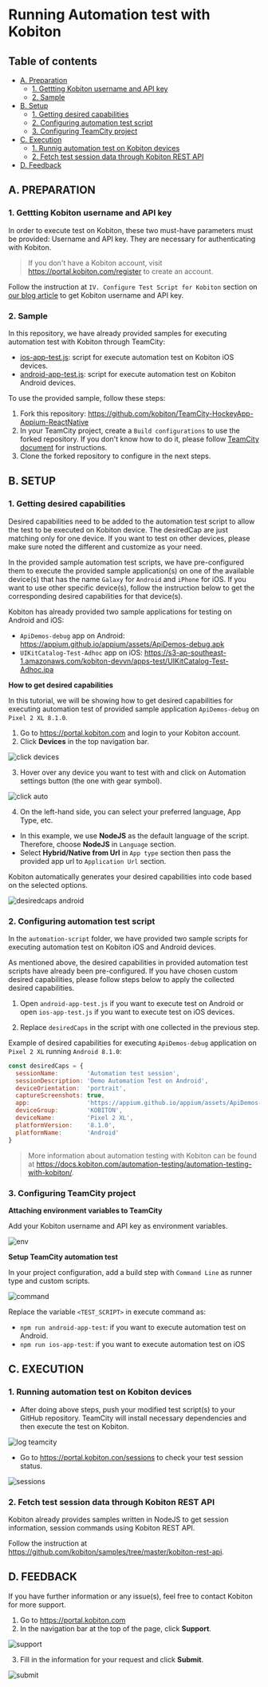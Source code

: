 # Running Automation test with Kobiton
## Table of contents
+ [A. Preparation](#a-preparation)
  + [1. Gettting Kobiton username and API key](#1-gettting-kobiton-username-and-api-key)
  + [2. Sample](#2-sample)
+ [B. Setup](#b-setup)
  + [1. Getting desired capabilities](#1-getting-desired-capabilities)
  + [2. Configuring automation test script](#2-configuring-automation-test-script)
  + [3. Configuring TeamCity project](#3-configuring-teamcity-project)
+ [C. Execution](#c-execution)
  + [1. Runnig automation test on Kobiton devices](#1-running-automation-test-on-kobiton-devices)
  + [2. Fetch test session data through Kobiton REST API](#2-fetch-test-session-data-through-kobiton-rest-api)
+ [D. Feedback](#d-feedback)
## A. PREPARATION
### 1. Gettting Kobiton username and API key
In order to execute test on Kobiton, these two must-have parameters must be provided: Username and API key. They are necessary for authenticating with Kobiton.

> If you don't have a Kobiton account, visit https://portal.kobiton.com/register to create an account.

Follow the instruction at `IV. Configure Test Script for Kobiton` section on [our blog article](https://kobiton.com/blog/tutorial/parallel-testing-selenium-webdriver/) to get Kobiton username and API key.

### 2. Sample
In this repository, we have already provided samples for executing automation test with Kobiton through TeamCity:
  -  [ios-app-test.js](../sample/automation-script/ios-app-test.js): script for execute automation test on Kobiton iOS devices.
  -  [android-app-test.js](../sample/automation-script/android-app-test.js): script for execute automation test on Kobiton Android devices.

To use the provided sample, follow these steps:
1. Fork this repository: https://github.com/kobiton/TeamCity-HockeyApp-Appium-ReactNative
2. In your TeamCity project, create a `Build configurations` to use the forked repository. If you don't know how to do it, please follow [TeamCity document](https://confluence.jetbrains.com/display/TCD18/Build+Configuration+Template) for instructions.
3. Clone the forked repository to configure in the next steps.
## B. SETUP
### 1. Getting desired capabilities
Desired capabilities need to be added to the automation test script to allow the test to be executed on Kobiton device. The desiredCap are just matching only for one device. If you want to test on other devices, please make sure noted the different and customize as your need. 

In the provided sample automation test scripts, we have pre-configured them to execute the provided sample application(s) on one of the available device(s) that has the name `Galaxy` for `Android` and `iPhone` for iOS. If you want to use other specific device(s), follow the instruction below to get the corresponding desired capabilities for that device(s).

Kobiton has already provided two sample applications for testing on Android and iOS:
+ `ApiDemos-debug` app on Android: https://appium.github.io/appium/assets/ApiDemos-debug.apk
+ `UIKitCatalog-Test-Adhoc` app on iOS: https://s3-ap-southeast-1.amazonaws.com/kobiton-devvn/apps-test/UIKitCatalog-Test-Adhoc.ipa

**How to get desired capabilities**

In this tutorial, we will be showing how to get desired capabilities for executing automation test of provided sample application `ApiDemos-debug` on `Pixel 2 XL 8.1.0`.
  1. Go to https://portal.kobiton.com and login to your Kobiton account.
  2. Click **Devices** in the top navigation bar.

  ![click devices](./docs/assets/devices.png)
 
  3. Hover over any device you want to test with and click on Automation settings button (the one with gear symbol).
 
  ![click auto](./docs/assets/gear-button.png)
 
  4. On the left-hand side, you can select your preferred language, App Type, etc.

  - In this example, we use **NodeJS** as the default language of the script. Therefore, choose **NodeJS** in `Language` section.
  - Select **Hybrid/Native from Url** in `App type` section then pass the provided app url to `Application Url` section. 
  
Kobiton automatically generates your desired capabilities into code based on the selected options.

  ![desiredcaps android](./docs/assets/desiredcaps_android.png) 
### 2. Configuring automation test script
In the `automation-script` folder, we have provided two sample scripts for executing automation test on Kobiton iOS and Android devices.

As mentioned above, the desired capabilities in provided automation test scripts have already been pre-configured. If you have chosen custom desired capabilities, please follow steps below to apply the collected desired capabilities.

1. Open `android-app-test.js` if you want to execute test on Android or open `ios-app-test.js` if you want to execute test on iOS devices.

2. Replace `desiredCaps` in the script with one collected in the previous step.

Example of desired capabilities for executing `ApiDemos-debug` application on `Pixel 2 XL` running `Android 8.1.0`:
```javascript
const desiredCaps = {
  sessionName:        'Automation test session',
  sessionDescription: 'Demo Automation Test on Android', 
  deviceOrientation:  'portrait',  
  captureScreenshots: true, 
  app:                'https://appium.github.io/appium/assets/ApiDemos-debug.apk', 
  deviceGroup:        'KOBITON', 
  deviceName:         'Pixel 2 XL',
  platformVersion:    '8.1.0',
  platformName:       'Android' 
}
```
> More information about automation testing with Kobiton can be found at https://docs.kobiton.com/automation-testing/automation-testing-with-kobiton/.
### 3. Configuring TeamCity project
**Attaching environment variables to TeamCity**

Add your Kobiton username and API key as environment variables.

 ![env](./docs/assets/env.png)

**Setup TeamCity automation test**

In your project configuration, add a build step with `Command Line` as runner type and custom scripts.

![command](./docs/assets/cmd.png)

Replace the variable `<TEST_SCRIPT>` in execute command as:
- `npm run android-app-test`: if you want to execute automation test on Android.
- `npm run ios-app-test`: if you want to execute automation test on iOS
## C. EXECUTION
### 1. Running automation test on Kobiton devices
+ After doing above steps, push your modified test script(s) to your GitHub repository. TeamCity will install necessary dependencies and then execute the test on Kobiton.

![log teamcity](./docs/assets/build_complete.png)

+ Go to https://portal.kobiton.con/sessions to check your test session status.

![sessions](./docs/assets/session.png )
### 2. Fetch test session data through Kobiton REST API

Kobiton already provides samples written in NodeJS to get session information, session commands using Kobiton REST API.

Follow the instruction at https://github.com/kobiton/samples/tree/master/kobiton-rest-api.

## D. FEEDBACK 
If you have further information or any issue(s), feel free to contact Kobiton for more support.
1. Go to https://portal.kobiton.com
2. In the navigation bar at the top of the page, click **Support**.

![support](./docs/assets/support.png)

3. Fill in the information for your request and click **Submit**.
  
![submit](./docs/assets/submit.png)
